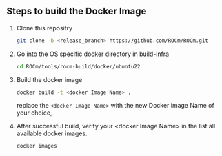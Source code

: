 ## Steps to build the Docker Image

1. Clone this repositry

   ```bash
   git clone -b <release_branch> https://github.com/ROCm/ROCm.git
   ```

2. Go into the OS specific docker directory in build-infra

    ```bash
    cd ROCm/tools/rocm-build/docker/ubuntu22
    ```

3. Build the docker image

    ```bash
    docker build -t <docker Image Name> .
    ```

    replace the `<docker Image Name>` with the new Docker image Name of your choice,
4. After successful build, verify your \<docker Image Name\> in the list all available docker images.

    ```bash
    docker images
    ```
